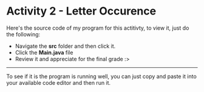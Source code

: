 # Activity 2 - Letter Occurence

Here's the source code of my program for this actitivty, to view it, just do the following:
- Navigate the **src** folder and then click it.
- Click the **Main.java** file
- Review it and appreciate for the final grade :>

---
To see if it is the program is running well, you can just copy and paste it into your available code editor and then run it.
